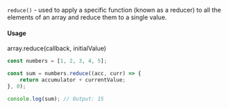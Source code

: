`reduce()` -  used to apply a specific function (known as a reducer) to all the elements of an array and reduce them to a single value.

#### Usage
array.reduce(callback, initialValue)

```js
const numbers = [1, 2, 3, 4, 5]; 

const sum = numbers.reduce((acc, curr) => { 
	return accumulator + currentValue; 
}, 0); 

console.log(sum); // Output: 15
```

